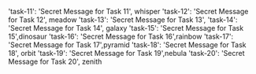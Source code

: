 'task-11': 'Secret Message for Task 11', whisper
'task-12': 'Secret Message for Task 12', meadow 
'task-13': 'Secret Message for Task 13', 
'task-14': 'Secret Message for Task 14', galaxy
'task-15': 'Secret Message for Task 15',dinosaur
'task-16': 'Secret Message for Task 16',rainbow
'task-17': 'Secret Message for Task 17',pyramid
'task-18': 'Secret Message for Task 18', orbit
'task-19': 'Secret Message for Task 19',nebula
'task-20': 'Secret Message for Task 20', zenith
